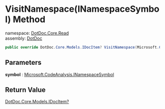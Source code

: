 ﻿# VisitNamespace\(INamespaceSymbol\) Method

namespace: [DotDoc\.Core\.Read](../../DotDoc.Core.Read.md)<br />
assembly: [DotDoc](../../../DotDoc.md)



```csharp
public override DotDoc.Core.Models.IDocItem? VisitNamespace(Microsoft.CodeAnalysis.INamespaceSymbol symbol);
```

## Parameters

__symbol__ : [Microsoft\.CodeAnalysis\.INamespaceSymbol](https://docs.microsoft.com/dotnet/api/Microsoft.CodeAnalysis.INamespaceSymbol)



## Return Value

[DotDoc\.Core\.Models\.IDocItem?](../../../DotDoc/DotDoc.Core.Models/IDocItem.md)



